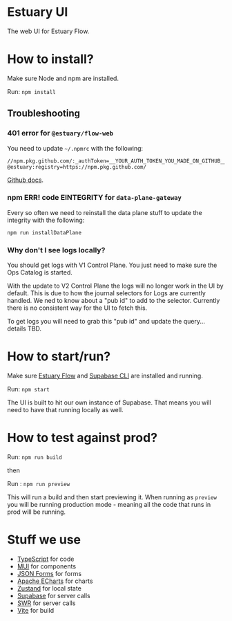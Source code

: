 # Estuary UI

The web UI for Estuary Flow.

# How to install?

Make sure Node and npm are installed.

Run: `npm install`

## Troubleshooting

### 401 error for `@estuary/flow-web`

You need to update `~/.npmrc` with the following:

```
//npm.pkg.github.com/:_authToken=__YOUR_AUTH_TOKEN_YOU_MADE_ON_GITHUB__
@estuary:registry=https://npm.pkg.github.com/
```

[Github docs](https://docs.github.com/en/packages/working-with-a-github-packages-registry/working-with-the-npm-registry#authenticating-with-a-personal-access-token).

### npm ERR! code EINTEGRITY for `data-plane-gateway`

Every so often we need to reinstall the data plane stuff to update the integrity with the following:

```
npm run installDataPlane
```

### Why don't I see logs locally?

You should get logs with V1 Control Plane. You just need to make sure the Ops Catalog is started.

With the update to V2 Control Plane the logs will no longer work in the UI by default. This is due to how the journal selectors for Logs are currently handled. We ned to know about a "pub id" to add to the selector. Currently there is no consistent way for the UI to fetch this.

To get logs you will need to grab this "pub id" and update the query... details TBD.

# How to start/run?

Make sure [Estuary Flow](https://github.com/estuary/flow) and [Supabase CLI](https://github.com/supabase/cli) are installed and running.

Run: `npm start`

The UI is built to hit our own instance of Supabase. That means you will need to have that running locally as well.

# How to test against prod?

Run: `npm run build`

then

Run : `npm run preview`

This will run a build and then start previewing it. When running as `preview` you will be running production mode - meaning all the code that runs in prod will be running.

# Stuff we use

-   [TypeScript](https://github.com/microsoft/TypeScript) for code
-   [MUI](https://github.com/mui/material-ui) for components
-   [JSON Forms](https://github.com/eclipsesource/jsonforms) for forms
-   [Apache ECharts](https://github.com/apache/echarts) for charts
-   [Zustand](https://github.com/pmndrs/zustand) for local state
-   [Supabase](https://github.com/supabase) for server calls
-   [SWR](https://github.com/vercel/swr) for server calls
-   [Vite](https://github.com/vitejs) for build
